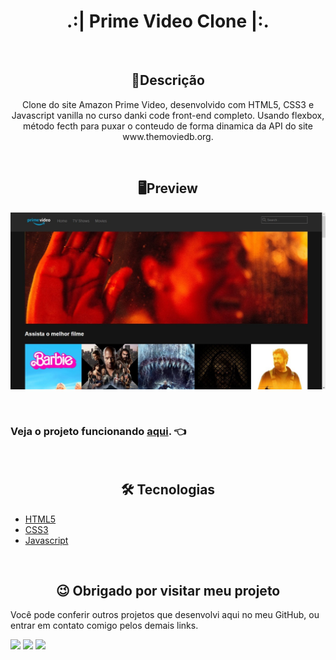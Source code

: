 <h1 align="center">.:| Prime Video Clone |:.</h1>

<br>

<h2 align="center">📖Descrição</h2>

<p align="center">Clone do site Amazon Prime Video, desenvolvido com HTML5, CSS3 e Javascript vanilla no curso danki code front-end completo. Usando flexbox, método fecth para puxar o conteudo de forma dinamica da API do site www.themoviedb.org.</p>

<br>

<h2 align="center">🖥Preview</h2>

<img src="clone.jpg" alt="Preview desktop"></img>

<br>

### Veja o projeto funcionando <a href="https://kevynfirst.github.io/primevideo-clone">aqui</a>. 👈

<br>

<h2 align="center">🛠 Tecnologias</h2>

- [HTML5](https://html.com/)
- [CSS3](https://developer.mozilla.org/pt-BR/docs/Web/CSS)
- [Javascript](https://www.javascript.com)

<br>

<h2 align="center">😉 Obrigado por visitar meu projeto</h2>
<p>Você pode conferir outros projetos que desenvolvi aqui no meu GitHub, ou entrar em contato comigo pelos demais links.</p>

<a href = "mailto:kevynfirst@gmail.com"><img src="https://img.shields.io/badge/-Gmail-%23333?style=for-the-badge&logo=gmail&logoColor=white" target="_blank"></a>
<a href="https://instagram.com/kevynfirst" target="_blank"><img src="https://img.shields.io/badge/-Instagram-%23E4405F?style=for-the-badge&logo=instagram&logoColor=white" target="_blank"></a>
<a href="https://www.linkedin.com/in/kevynfirst" target="_blank"><img src="https://img.shields.io/badge/-LinkedIn-%230077B5?style=for-the-badge&logo=linkedin&logoColor=white" target="_blank"></a>
